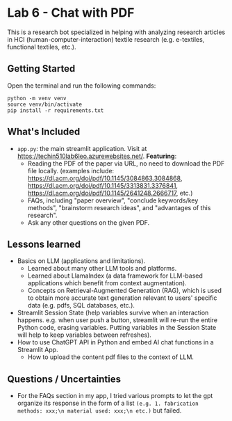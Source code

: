 # Lab 6 - Chat with PDF
This is a research bot specialized in helping with analyzing research articles in HCI (human-computer-interaction) textile research (e.g. e-textiles, functional textiles, etc.). 

## Getting Started
Open the terminal and run the following commands:

```
python -m venv venv
source venv/bin/activate
pip install -r requirements.txt
```
## What's Included
- `app.py`: the main streamlit application. Visit at https://techin510lab6leo.azurewebsites.net/. __Featuring__: 
    - Reading the PDF of the paper via URL, no need to download the PDF file locally. (examples include: https://dl.acm.org/doi/pdf/10.1145/3084863.3084868, https://dl.acm.org/doi/pdf/10.1145/3313831.3376841, https://dl.acm.org/doi/pdf/10.1145/2641248.2666717, etc.)
    - FAQs, including "paper overview", "conclude keywords/key methods", "brainstorm research ideas", and "advantages of this research".
    - Ask any other questions on the given PDF.

## Lessons learned
- Basics on LLM (applications and limitations).
    - Learned about many other LLM tools and platforms.
    - Learned about LlamaIndex (a data framework for LLM-based applications which benefit from context augmentation).
    - Concepts on Retrieval-Augmented Generation (RAG), which is used to obtain more accurate text generation relevant to users' specific data (e.g. pdfs, SQL databases, etc.). 
- Streamlit Session State (help variables survive when an interaction happens. e.g. when user push a button, streamlit will re-run the entire Python code, erasing variables. Putting variables in the Session State will help to keep variables between refreshes).
- How to use ChatGPT API in Python and embed AI chat functions in a Streamlit App.
    - How to upload the content pdf files to the context of LLM.

## Questions / Uncertainties
- For the FAQs section in my app, I tried various prompts to let the gpt organize its response in the form of a list `(e.g. 1. fabrication methods: xxx;\n material used: xxx;\n etc.)` but failed.

